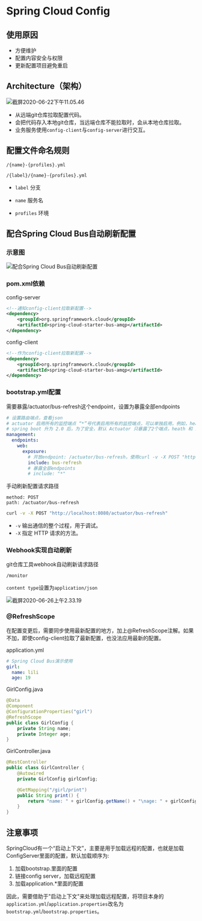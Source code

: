 # Spring Cloud Config



## 使用原因

- 方便维护
- 配置内容安全与权限
- 更新配置项目避免重启



## Architecture（架构）

![截屏2020-06-22下午11.05.46](https://image-hosting.jellyfishmix.com/20200622230610.png)

- 从远端git仓库拉取配置代码。
- 会把代码存入本地git仓库，当远端仓库不能拉取时，会从本地仓库拉取。
- 业务服务使用`config-client`与`config-server`进行交互。



## 配置文件命名规则

`/{name}-{profiles}.yml`

`/{label}/{name}-{profiles}.yml`



- `label` 分支

- `name` 服务名

- `profiles` 环境



## 配合Spring Cloud Bus自动刷新配置

### 示意图

![配合Spring Cloud Bus自动刷新配置](https://image-hosting.jellyfishmix.com/20200626024442.png)

### pom.xml依赖

config-server

```xml
<!--通知config-client拉取新配置-->
<dependency>
    <groupId>org.springframework.cloud</groupId>
    <artifactId>spring-cloud-starter-bus-amqp</artifactId>
</dependency>
```

config-client

```xml
<!--作为config-client拉取新配置-->
<dependency>
    <groupId>org.springframework.cloud</groupId>
    <artifactId>spring-cloud-starter-bus-amqp</artifactId>
</dependency>
```

### bootstrap.yml配置

需要暴露/actuator/bus-refresh这个endpoint，设置为暴露全部endpoints

```yaml
# 设置路由端点，查看json
# actuator 启用所有的监控端点 “*”号代表启用所有的监控端点，可以单独启用，例如，health，info，metrics
# spring boot 升为 2.0 后，为了安全，默认 Actuator 只暴露了2个端点，heath 和 info
management:
  endpoints:
    web:
      exposure:
        # 开放endpoint: /actuator/bus-refresh，使用curl -v -X POST "http://localhost:8080/actuator/bus-refresh"，即可刷新config-client配置（需要在config-server和config-client引入spring-cloud-starter-bus-amqp作为通信渠道）
        include: bus-refresh
        # 暴露全部endpoints
        # include: "*"
```

手动刷新配置请求路径

```
method: POST
path: /actuator/bus-refresh
```

```bash
curl -v -X POST "http://localhost:8080/actuator/bus-refresh"
```

- `-v` 输出通信的整个过程，用于调试。
- `-X` 指定 HTTP 请求的方法。

### Webhook实现自动刷新

git仓库工具webhook自动刷新请求路径

```
/monitor
```

`content type`设置为`application/json`

![截屏2020-06-26上午2.33.19](https://image-hosting.jellyfishmix.com/20200626024608.png)

### @RefreshScope

在配置变更后，需要同步使用最新配置的地方，加上@RefreshScope注解。如果不加，即使config-client拉取了最新配置，也没法应用最新的配置。

application.yml

```yml
# Spring Cloud Bus演示使用
girl:
  name: lili
  age: 19
```

GirlConfig.java

```java
@Data
@Component
@ConfigurationProperties("girl")
@RefreshScope
public class GirlConfig {
    private String name;
    private Integer age;
}
```

GirlController.java

```java
@RestController
public class GirlController {
    @Autowired
    private GirlConfig girlConfig;

    @GetMapping("/girl/print")
    public String print() {
        return "name: " + girlConfig.getName() + "\nage: " + girlConfig.getAge();
    }
}
```



## 注意事项

SpringCloud有一个“启动上下文”，主要是用于加载远程的配置，也就是加载ConfigServer里面的配置，默认加载顺序为:

1. 加载bootstrap.里面的配置 
2. 链接config server，加载远程配置
3. 加载application.*里面的配置

因此，需要借助于"启动上下文"来处理加载远程配置，将项目本身的`application.yml`/`application.properties`改名为`bootstrap.yml`/`bootstrap.properties`。